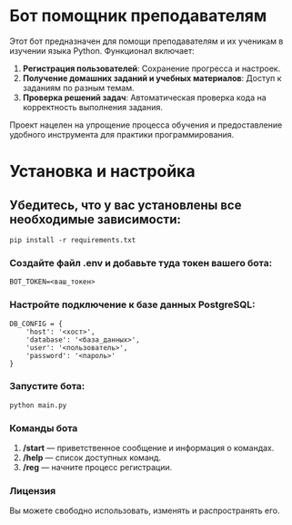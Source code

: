 # Бот помощник преподавателям

Этот бот предназначен для помощи преподавателям и их ученикам в изучении языка Python. Функционал включает:

1. **Регистрация пользователей**: Сохранение прогресса и настроек.
2. **Получение домашних заданий и учебных материалов**: Доступ к заданиям по разным темам.
3. **Проверка решений задач**: Автоматическая проверка кода на корректность выполнения задания.

Проект нацелен на упрощение процесса обучения и предоставление удобного инструмента для практики программирования.

# Установка и настройка
## Убедитесь, что у вас установлены все необходимые зависимости:

```
pip install -r requirements.txt
```
### Создайте файл .env и добавьте туда токен вашего бота:
```
BOT_TOKEN=<ваш_токен>
```
### Настройте подключение к базе данных PostgreSQL:
```
DB_CONFIG = {
    'host': '<хост>',
    'database': '<база_данных>',
    'user': '<пользователь>',
    'password': '<пароль>'
}
```
### Запустите бота:
```
python main.py
```
### Команды бота

1. **/start** — приветственное сообщение и информация о командах.
2. **/help** — список доступных команд.
3. **/reg** — начните процесс регистрации.

### Лицензия
Вы можете свободно использовать, изменять и распространять его.
